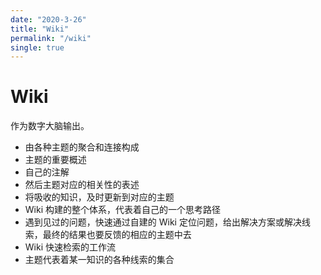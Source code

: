 ```yaml
---
date: "2020-3-26"
title: "Wiki"
permalink: "/wiki"
single: true
---
```


# Wiki

作为数字大脑输出。

- 由各种主题的聚合和连接构成
- 主题的重要概述
- 自己的注解
- 然后主题对应的相关性的表述
- 将吸收的知识，及时更新到对应的主题
- Wiki 构建的整个体系，代表着自己的一个思考路径
- 遇到见过的问题，快速通过自建的 Wiki 定位问题，给出解决方案或解决线索，最终的结果也要反馈的相应的主题中去
- Wiki 快速检索的工作流
- 主题代表着某一知识的各种线索的集合


